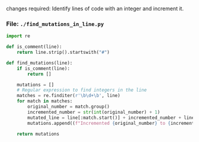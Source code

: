 changes required: Identify lines of code with an integer and increment it.

### File: `./find_mutations_in_line.py`

```python
import re

def is_comment(line):
    return line.strip().startswith("#")

def find_mutations(line):
    if is_comment(line):
        return []

    mutations = []
    # Regular expression to find integers in the line
    matches = re.finditer(r'\b\d+\b', line)
    for match in matches:
        original_number = match.group()
        incremented_number = str(int(original_number) + 1)
        mutated_line = line[:match.start()] + incremented_number + line[match.end():]
        mutations.append((f"Incremented {original_number} to {incremented_number}", mutated_line))
    
    return mutations
```

